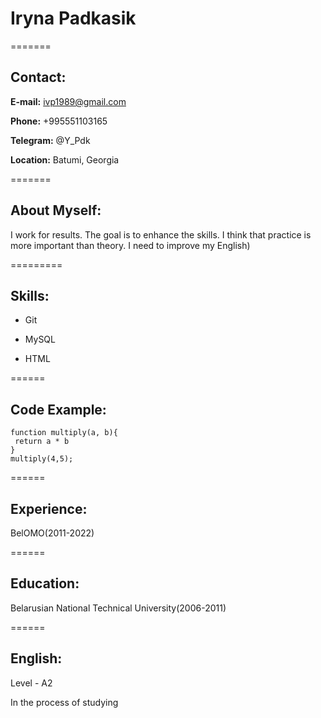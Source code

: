 # **Iryna Padkasik** 

=======
## Contact:

**E-mail:** ivp1989@gmail.com

**Phone:** +995551103165

**Telegram:** @Y_Pdk

**Location:** Batumi, Georgia

=======
## About Myself:

I work for results. The goal is to enhance the skills. I think that practice is more important than theory.
I need to improve my English)

=========
## Skills:

* Git

* MySQL

* HTML

======
## Code Example:

```
function multiply(a, b){
 return a * b
}
multiply(4,5);
```

======
## Experience:

BelOMO(2011-2022)


======
## Education:

Belarusian National Technical University(2006-2011)


======
## English:

Level - A2

In the process of studying
